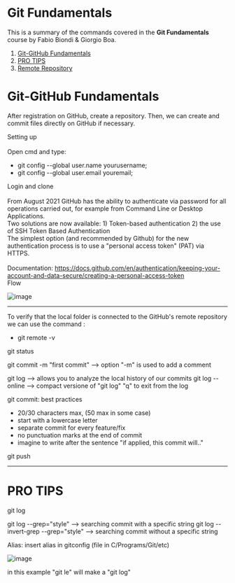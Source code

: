 # Git Fundamentals

This is a summary of the commands covered in the **Git Fundamentals** course by Fabio Biondi & Giorgio Boa.


1. [Git-GitHub Fundamentals](#git-github-fundamentals)
2. [PRO TIPS](#pro-tips)
3. [Remote Repository](#remote-repository)

# Git-GitHub Fundamentals

After registration on GitHub, create a repository.
Then, we can create and commit files directly on GitHub if necessary.

Setting up <br><br>
Open cmd and type:
- git config --global user.name yourusername;
- git config --global user.email youremail;

Login and clone <br><br>
From August 2021 GitHub has the ability to authenticate via password for all operations carried out, for example from Command Line or Desktop Applications.<br>Two solutions are now available: 1) Token-based authentication 2) the use of SSH Token Based Authentication <br>The simplest option (and recommended by Github) for the new authentication process is to use a "personal access token" (PAT) via HTTPS.<br><br>
Documentation: https://docs.github.com/en/authentication/keeping-your-account-and-data-secure/creating-a-personal-access-token
<br>
Flow
<br>

![image](https://user-images.githubusercontent.com/32736570/183742490-d5caa28f-2e7c-466c-addf-df735dc19e3d.png)


---
To verify that the local folder is connected to the GitHub's remote repository we can use the command :<br>
- git remote -v

git status

git commit -m "first commit"  --> option "-m" is used to add a comment

git log                       --> allows you to analyze the local history of our commits
git log --online              --> compact versione of "git log"
"q" to exit from the log


git commit: best practices
- 20/30 characters max, (50 max in some case)
- start with a lowercase letter
- separate commit for every feature/fix
- no punctuation marks at the end of commit
- imagine to write after the sentence "if applied, this commit will.."

git push

---
# PRO TIPS

git log

git log --grep="style"                  --> searching commit with a specific string
git log --invert-grep --grep="style"    --> searching commit without a specific string

Alias: insert alias in gitconfig (file in C/Programs/Git/etc)<bg>

![image](https://user-images.githubusercontent.com/32736570/183757187-4a855c91-bcfc-45ba-b08a-e60d7dd4ab80.png)

<bg>
in this example "git le" will make a "git log"

